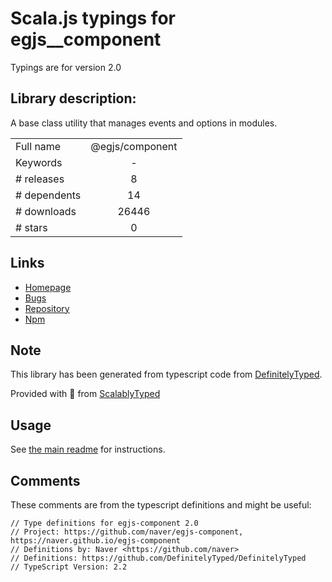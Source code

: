 
# Scala.js typings for egjs__component

Typings are for version 2.0

## Library description:
A base class utility that manages events and options in modules.

|                    |                 |
| ------------------ | :-------------: |
| Full name          | @egjs/component |
| Keywords           | - |
| # releases         | 8 |
| # dependents       | 14 |
| # downloads        | 26446 |
| # stars            | 0 |

## Links
- [Homepage](https://naver.github.io/egjs-component)
- [Bugs](https://github.com/naver/egjs-component/issues)
- [Repository](https://github.com/naver/egjs-component)
- [Npm](https://www.npmjs.com/package/%40egjs%2Fcomponent)
    


## Note
This library has been generated from typescript code from [DefinitelyTyped](https://definitelytyped.org).

Provided with :purple_heart: from [ScalablyTyped](https://github.com/oyvindberg/ScalablyTyped)

## Usage
See [the main readme](../../readme.md) for instructions.

## Comments

These comments are from the typescript definitions and might be useful:
```
// Type definitions for egjs-component 2.0
// Project: https://github.com/naver/egjs-component, https://naver.github.io/egjs-component
// Definitions by: Naver <https://github.com/naver>
// Definitions: https://github.com/DefinitelyTyped/DefinitelyTyped
// TypeScript Version: 2.2

```

